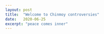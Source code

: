 ```yaml
---
layout: post
title:  "Welcome to Chinmoy controversies"
date:   2020-06-25
excerpt: "peace comes inner"
---
```

